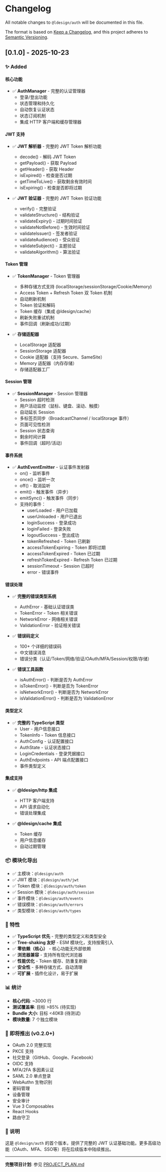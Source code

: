 # Changelog

All notable changes to `@ldesign/auth` will be documented in this file.

The format is based on [Keep a Changelog](https://keepachangelog.com/en/1.0.0/),
and this project adheres to [Semantic Versioning](https://semver.org/spec/v2.0.0.html).

## [0.1.0] - 2025-10-23

### ✨ Added

#### 核心功能
- ✅ **AuthManager** - 完整的认证管理器
  - 登录/登出功能
  - 状态管理和持久化
  - 自动恢复认证状态
  - 状态订阅机制
  - 集成 HTTP 客户端和缓存管理器

#### JWT 支持
- ✅ **JWT 解析器** - 完整的 JWT Token 解析功能
  - decode() - 解码 JWT Token
  - getPayload() - 获取 Payload
  - getHeader() - 获取 Header
  - isExpired() - 检查是否过期
  - getTimeToLive() - 获取剩余有效时间
  - isExpiring() - 检查是否即将过期

- ✅ **JWT 验证器** - 完整的 JWT Token 验证功能
  - verify() - 完整验证
  - validateStructure() - 结构验证
  - validateExpiry() - 过期时间验证
  - validateNotBefore() - 生效时间验证
  - validateIssuer() - 签发者验证
  - validateAudience() - 受众验证
  - validateSubject() - 主题验证
  - validateAlgorithm() - 算法验证

#### Token 管理
- ✅ **TokenManager** - Token 管理器
  - 多种存储方式支持 (localStorage/sessionStorage/Cookie/Memory)
  - Access Token + Refresh Token 双 Token 机制
  - 自动刷新机制
  - Token 验证和解码
  - Token 缓存（集成 @ldesign/cache）
  - 刷新失败重试机制
  - 事件回调（刷新成功/过期）

- ✅ **存储适配器**
  - LocalStorage 适配器
  - SessionStorage 适配器
  - Cookie 适配器（支持 Secure、SameSite）
  - Memory 适配器（内存存储）
  - 存储适配器工厂

#### Session 管理
- ✅ **SessionManager** - Session 管理器
  - Session 超时检测
  - 用户活动监控（鼠标、键盘、滚动、触摸）
  - 自动延长 Session
  - 多标签页同步（BroadcastChannel / localStorage 事件）
  - 页面可见性检测
  - Session 状态查询
  - 剩余时间计算
  - 事件回调（超时/活动）

#### 事件系统
- ✅ **AuthEventEmitter** - 认证事件发射器
  - on() - 监听事件
  - once() - 监听一次
  - off() - 取消监听
  - emit() - 触发事件（异步）
  - emitSync() - 触发事件（同步）
  - 支持的事件：
    - userLoaded - 用户已加载
    - userUnloaded - 用户已退出
    - loginSuccess - 登录成功
    - loginFailed - 登录失败
    - logoutSuccess - 登出成功
    - tokenRefreshed - Token 已刷新
    - accessTokenExpiring - Token 即将过期
    - accessTokenExpired - Token 已过期
    - refreshTokenExpired - Refresh Token 已过期
    - sessionTimeout - Session 已超时
    - error - 错误事件

#### 错误处理
- ✅ **完整的错误类型系统**
  - AuthError - 基础认证错误类
  - TokenError - Token 相关错误
  - NetworkError - 网络相关错误
  - ValidationError - 验证相关错误

- ✅ **错误码定义**
  - 100+ 个详细的错误码
  - 中文错误消息
  - 错误分类（认证/Token/网络/验证/OAuth/MFA/Session/权限/存储）

- ✅ **错误工具函数**
  - isAuthError() - 判断是否为 AuthError
  - isTokenError() - 判断是否为 TokenError
  - isNetworkError() - 判断是否为 NetworkError
  - isValidationError() - 判断是否为 ValidationError

#### 类型定义
- ✅ **完整的 TypeScript 类型**
  - User - 用户信息接口
  - TokenInfo - Token 信息接口
  - AuthConfig - 认证配置接口
  - AuthState - 认证状态接口
  - LoginCredentials - 登录凭据接口
  - AuthEndpoints - API 端点配置接口
  - 事件类型定义

#### 集成支持
- ✅ **@ldesign/http 集成**
  - HTTP 客户端支持
  - API 请求自动化
  - 错误处理集成

- ✅ **@ldesign/cache 集成**
  - Token 缓存
  - 用户信息缓存
  - 自动过期管理

### 📦 模块化导出

- ✅ 主模块：`@ldesign/auth`
- ✅ JWT 模块：`@ldesign/auth/jwt`
- ✅ Token 模块：`@ldesign/auth/token`
- ✅ Session 模块：`@ldesign/auth/session`
- ✅ 事件模块：`@ldesign/auth/events`
- ✅ 错误模块：`@ldesign/auth/errors`
- ✅ 类型模块：`@ldesign/auth/types`

### 🎯 特性

- ✅ **TypeScript 优先** - 完整的类型定义和类型安全
- ✅ **Tree-shaking 友好** - ESM 模块化，支持按需引入
- ✅ **零依赖（核心）** - 核心功能无外部依赖
- ✅ **浏览器兼容** - 支持所有现代浏览器
- ✅ **性能优化** - Token 缓存、防重复刷新
- ✅ **安全性** - 多种存储方式、自动清理
- ✅ **可扩展** - 插件化设计，易于扩展

### 📊 统计

- **核心代码**: ~3000 行
- **测试覆盖率**: 目标 >85% (待实现)
- **Bundle 大小**: 目标 <40KB (待测试)
- **模块数量**: 7 个独立模块

### 🚧 即将推出 (v0.2.0+)

- OAuth 2.0 完整实现
- PKCE 支持
- 社交登录（GitHub、Google、Facebook）
- OIDC 支持
- MFA/2FA 多因素认证
- SAML 2.0 单点登录
- WebAuthn 生物识别
- 密码管理
- 设备管理
- 安全审计
- Vue 3 Composables
- React Hooks
- 路由守卫

### 📝 说明

这是 `@ldesign/auth` 的首个版本，提供了完整的 JWT 认证基础功能。更多高级功能（OAuth、MFA、SSO等）将在后续版本中陆续推出。

---

**完整项目计划**: 参见 [PROJECT_PLAN.md](./PROJECT_PLAN.md)


